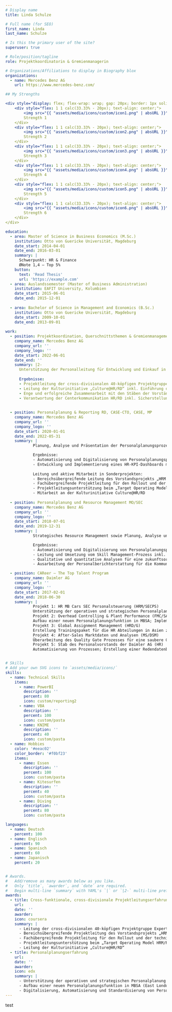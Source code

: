 ```yaml
---
# Display name
title: Linda Schulze

# Full name (for SEO)
first_name: Linda
last_name: Schulze

# Is this the primary user of the site?
superuser: true

# Role/position/tagline
role: Projektkoordinatorin & Gremienmanagerin

# Organizations/Affiliations to display in Biography blox
organizations:
  - name: Mercedes Benz AG
    url: https://www.mercedes-benz.com/

## My Strengths

<div style="display: flex; flex-wrap: wrap; gap: 20px; border: 1px solid #ccc; padding: 20px; border-radius: 10px;">
    <div style="flex: 1 1 calc(33.33% - 20px); text-align: center;">
        <img src="{{ "assets/media/icons/custom/icon1.png" | absURL }}" alt="Icon 1" style="max-width: 60%;"><br>
        Strength 1
    </div>
    <div style="flex: 1 1 calc(33.33% - 20px); text-align: center;">
        <img src="{{ "assets/media/icons/custom/icon2.png" | absURL }}" alt="Icon 2" style="max-width: 60%;"><br>
        Strength 2
    </div>
    <div style="flex: 1 1 calc(33.33% - 20px); text-align: center;">
        <img src="{{ "assets/media/icons/custom/icon3.png" | absURL }}" alt="Icon 3" style="max-width: 60%;"><br>
        Strength 3
    </div>
    <div style="flex: 1 1 calc(33.33% - 20px); text-align: center;">
        <img src="{{ "assets/media/icons/custom/icon4.png" | absURL }}" alt="Icon 4" style="max-width: 60%;"><br>
        Strength 4
    </div>
    <div style="flex: 1 1 calc(33.33% - 20px); text-align: center;">
        <img src="{{ "assets/media/icons/custom/icon5.png" | absURL }}" alt="Icon 5" style="max-width: 60%;"><br>
        Strength 5
    </div>
    <div style="flex: 1 1 calc(33.33% - 20px); text-align: center;">
        <img src="{{ "assets/media/icons/custom/icon6.png" | absURL }}" alt="Icon 6" style="max-width: 60%;"><br>
        Strength 6
    </div>
</div>

education:
  - area: Master of Science in Business Economics (M.Sc.)
    institution: Otto von Guericke Universität, Magdeburg
    date_start: 2014-04-01
    date_end: 2016-03-01
    summary: |
      Schwerpunkt: HR & Finance
      ØNote 1,4 – Top 5%
    button:
      text: 'Read Thesis'
      url: 'https://example.com'
  - area: Auslandssemester (Master of Business Administration)
    institution: EAFIT University, Kolumbien
    date_start: 2015-06-01
    date_end: 2015-12-01
     
  - area: Bachelor of Science in Management and Economics (B.Sc.)
    institution: Otto von Guericke Universität, Magdeburg
    date_start: 2009-10-01
    date_end: 2013-09-01
   
work:
  - position: Projektkoordination, Querschnittsthemen & Gremienmanagement HR/RD
    company_name: Mercedes Benz AG
    company_url: ''
    company_logo: ''
    date_start: 2022-06-01
    date_end: ''
    summary: |2-
      Unterstützung der Personalleitung für Entwicklung und Einkauf in allen Belangen des Tagesgeschäfts, Mitwirkung bei der strategischen und kulturellen Weiterentwicklung des Bereiches HR/RD
      
      Ergebnisse:
      - Projektleitung der cross-divisionalen 40-köpfigen Projektgruppe Expert Journey in RD und IT zum Aufbau und zur Einführueinheitlichen Fachkarriere für Experten und Expertinnen imng einer  Software-Umfeld inkl. Entwicklungspfaden, Rahmenwerk der Zusammenarbeit, unterstützendes IT-Tool sowie monetären und nicht-monetären Aspekten & Arbeitspaketleitung für die Prozessgestaltung und der Entwicklung eines adäquaten IT-Tools & unter Einbindung des Betriebsrats
      - Leitung der Kulturinitiative „Culture@HR/RD“ inkl. Einführung diverser innovativer Kultur- und Changeformate
      - Enge und erfolgreiche Zusammenarbeit mit den Stäben der Vorstände HR und RD sowie allen zugehörigen Direktionsstäben
      - Verantwortung der Centerkommunikation HR/RD inkl. Sicherstellung eines effektiven Informationsflusses innerhalb des Centers und Schnittstellenmanagement durch neue Kommunikationsformate
      
      
  - position: Personalplanung & Reporting RD, CASE-CTO, CASE, MP 
    company_name: Mercedes Benz AG
    company_url: ''
    company_logo: ''
    date_start: 2020-01-01
    date_end: 2022-05-31
    summary: |
            Planung, Analyse und Präsentation der Personalplanungsprozesse für die Bereiche Entwicklung und Einkauf, inklusive Abstimmung und Harmonisierung mit den jeweiligen Fachabteilungen

            Ergebnisse:
            - Automatisierung und Digitalisierung von Personalplanungsprozessen durch den Einsatz von Tools wie KNIME, VBA, SharePoint und PowerBI
            - Entwicklung und Implementierung eines HR-KPI-Dashboards mit PowerBI für den Vorstand und die zugehörigen Direktionen in den Bereichen Entwicklung und Einkauf
            
            Leitung und aktive Mitarbeit in Sonderprojekten:
            - Bereichsübergreifende Leitung des Vorstandsprojekts „HRM Focus Topic Data Analytics“ zur Einführung eines standardisierten HR-KPI-Dashboards für alle Vorstandsbereiche mithilfe von PowerBI
            - Fachübergreifende Projektleitung für den Rollout und der technischen Umsetzung IMPULSE/- MyContribution auf Sachbearbeitungsebene in RD
            - Projektleitungsunterstützung beim „Target Operating Model HRM/RD 2.0“, der - Neuausrichtung des Personalbereichs für Entwicklung und Einkauf 
            - Mitarbeit an der Kulturinitiative Culture@HR/RD
            
  - position: Personalplanung und Resource Management MO/SEC 
    company_name: Mercedes Benz AG
    company_url: ''
    company_logo: ''
    date_start: 2018-07-01
    date_end: 2019-12-31
    summary: |
            Strategisches Resource Management sowie Planung, Analyse und Präsentation der Personalplanungsprozesse für die Bereiche in MO/SEC

            Ergebnisse:
            - Automatisierung und Digitalisierung von Personalplanungsprozessen durch den Einsatz von VBA und Makros
            - Leitung und Umsetzung vom Skill Management-Prozess inkl. Workshops
            - Qualitative und quantitative Analysen für eine zukunftsorientiertes Resource Management
            - Ausarbeitung der Personalberichterstattung für die Kommunikation nach innen und außen

  - position: CAReer – The Top Talent Program  
    company_name: Daimler AG
    company_url: ''
    company_logo: ''
    date_start: 2017-02-01
    date_end: 2018-06-30
    summary: |
            Projekt 1: HR MB Cars SEC Personalsteuerung (HRM/SECPS) 
            Unterstützung der operativen und strategischen Personalplanung; Konzeptionierung und Erstellung des HR Reports für MO/SEC 
            Projekt 2: Overhead Controlling & Plant Performance (FMC/SA) 
            Aufbau einer neuen Personalplanungsfunktion in MBSA; Implementierung eines neuen Personalplanungstools
            Projekt 3: Global Assignment Management (HRD/G) 
            Erstellung Trainingspaket für die HR Abteilungen in Asien zur neuen Global Mobility Policy 
            Projekt 4: After-Sales Marktdaten und Analysen (MS/DSM) 
            Überarbeitung des Quality Gate Prozesses für eine saubere Grundlage für Marktdatenanalysen
            Projekt 5: Stab des Personalvorstands der Daimler AG (HR) 
            Automatisierung von Prozessen; Erstellung einer Redendatenbank; Vorbereitung Hauptversammlung


# Skills
# Add your own SVG icons to `assets/media/icons/`
skills:
  - name: Technical Skills
    items:
      - name: PowerBI
        description: ''
        percent: 80
        icon: custom/reporting2
      - name: VBA
        description: ''
        percent: 100
        icon: custom/pasta
      - name: KNIME
        description: ''
        percent: 40
        icon: custom/pasta
  - name: Hobbies
    color: '#eeac02'
    color_border: '#f0bf23'
    items:
      - name: Essen
        description: ''
        percent: 100
        icon: custom/pasta
      - name: Kitesurfen
        description: ''
        percent: 40
        icon: custom/pasta
      - name: Diving
        description: ''
        percent: 80
        icon: custom/pasta

languages:
  - name: Deutsch
    percent: 100
  - name: Englisch
    percent: 90
  - name: Spanisch
    percent: 60
  - name: Japanisch
    percent: 20


# Awards.
#   Add/remove as many awards below as you like.
#   Only `title`, `awarder`, and `date` are required.
#   Begin multi-line `summary` with YAML's `|` or `|2-` multi-line prefix and indent 2 spaces below.
awards:
  - title: Cross-funktionale, cross-divisionale Projektleitungserfahrung
    url: 
    date: ''
    awarder: 
    icon: coursera
    summary: |
      - Leitung der cross-divisionalen 40-köpfigen Projektgruppe Expert Journey in RD und IT zum Aufbau und zur Einführung einer einheitlichen Fachkarriere für Experten und Expertinnen im Software-Umfeld inkl. Entwicklungspfaden, Rahmenwerk der Zusammenarbeit, unterstützendes IT-Tool sowie monetären und nicht-monetären Aspekten
      - Bereichsübergreifende Projektleitung des Vorstandsprojekts „HRM Focus Topic Data Analytics“ zur Einführung eines standardisierten und automatisierten HR-KPI-Dashboards für alle Vorstandsbereiche mithilfe von PowerBI
      - Fachübergreifende Projektleitung für den Rollout und der technischen Umsetzung IMPULSE/MyContribution auf Sachbearbeitungsebene in RD
      - Projektleitungsunterstützung beim „Target Operating Model HRM/RD 2.0“, der Neuausrichtung des Personalbereichs für Entwicklung und Einkauf 
      - Leitung der Kulturinitiative „Culture@HR/RD“
  - title: Personalplanungserfahrung
    url: 
    date: ''
    awarder: 
    icon: edx
    summary: |
      - Unterstützung der operativen und strategischen Personalplanung sowohl im MO- sowie RD- & MP-Umfeld
      - Aufbau einer neuen Personalplanungsfunktion in MBSA (East London, Südafrika); Implementierung eines neuen Personalplanungstools 
      - Digitalisierung, Automatisierung und Standardisierung von Personalplanungsprozessen
---
```


test

